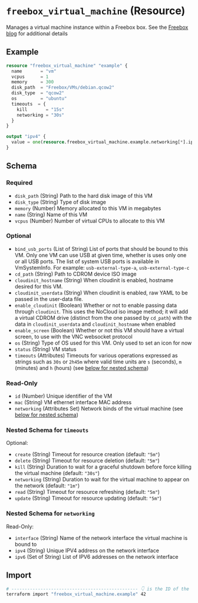 # `freebox_virtual_machine` (Resource)

Manages a virtual machine instance within a Freebox box. See the [Freebox blog](https://dev.freebox.fr/blog/?p=5450) for additional details

## Example

```terraform
resource "freebox_virtual_machine" "example" {
  name       = "vm"
  vcpus      = 1
  memory     = 300
  disk_path  = "Freebox/VMs/debian.qcow2"
  disk_type  = "qcow2"
  os         = "ubuntu"
  timeouts  = {
    kill       = "15s"
    networking = "30s"
  }
}

output "ipv4" {
  value = one(resource.freebox_virtual_machine.example.networking[*].ipv4)
}
```

<!-- schema generated by tfplugindocs -->
## Schema

### Required

- `disk_path` (String) Path to the hard disk image of this VM
- `disk_type` (String) Type of disk image
- `memory` (Number) Memory allocated to this VM in megabytes
- `name` (String) Name of this VM
- `vcpus` (Number) Number of virtual CPUs to allocate to this VM

### Optional

- `bind_usb_ports` (List of String) List of ports that should be bound to this VM. Only one VM can use USB at given time, whether is uses only one or all USB ports. The list of system USB ports is available in VmSystemInfo. For example: `usb-external-type-a`, `usb-external-type-c`
- `cd_path` (String) Path to CDROM device ISO image
- `cloudinit_hostname` (String) When cloudinit is enabled, hostname desired for this VM.
- `cloudinit_userdata` (String) When cloudinit is enabled, raw YAML to be passed in the user-data file.
- `enable_cloudinit` (Boolean) Whether or not to enable passing data through `cloudinit`. This uses the NoCloud iso image method; it will add a virtual CDROM drive (distinct from the one passed by `cd_path`) with the data in `cloudinit_userdata` and `cloudinit_hostname` when enabled
- `enable_screen` (Boolean) Whether or not this VM should have a virtual screen, to use with the VNC websocket protocol
- `os` (String) Type of OS used for this VM. Only used to set an icon for now
- `status` (String) VM status
- `timeouts` (Attributes) Timeouts for various operations expressed as strings such as `30s` or `2h45m` where valid time units are `s` (seconds), `m` (minutes) and `h` (hours) (see [below for nested schema](#nestedatt--timeouts))

### Read-Only

- `id` (Number) Unique identifier of the VM
- `mac` (String) VM ethernet interface MAC address
- `networking` (Attributes Set) Network binds of the virtual machine (see [below for nested schema](#nestedatt--networking))

<a id="nestedatt--timeouts"></a>
### Nested Schema for `timeouts`

Optional:

- `create` (String) Timeout for resource creation (default: `"5m"`)
- `delete` (String) Timeout for resource deletion (default: `"5m"`)
- `kill` (String) Duration to wait for a graceful shutdown before force killing the virtual machine (default: `"30s"`)
- `networking` (String) Duration to wait for the virtual machine to appear on the network (default: `"1m"`)
- `read` (String) Timeout for resource refreshing (default: `"5m"`)
- `update` (String) Timeout for resource updating (default: `"5m"`)


<a id="nestedatt--networking"></a>
### Nested Schema for `networking`

Read-Only:

- `interface` (String) Name of the network interface the virtual machine is bound to
- `ipv4` (String) Unique IPV4 address on the network interface
- `ipv6` (Set of String) List of IPV6 addresses on the network interface

## Import

```sh
# ------------------------------------------------ 👇 is the ID of the virtual machine
terraform import "freebox_virtual_machine.example" 42
```
